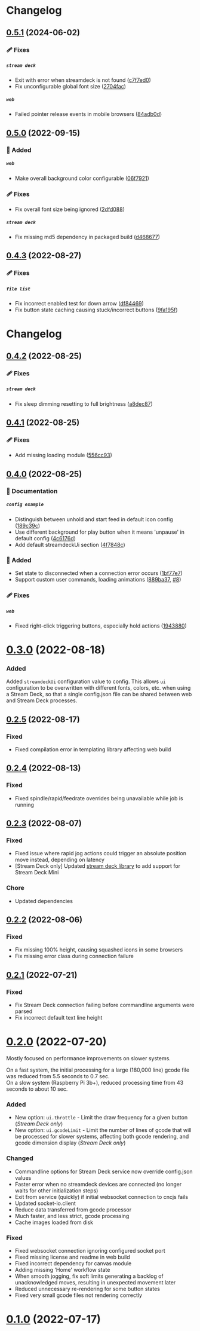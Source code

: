 # Changelog

## [0.5.1](https://github.com/billiam/cncjs-pendant-streamdeck/compare/0.5.0...0.5.1?diff=split) (2024-06-02)

### 🩹 Fixes

##### `stream deck`

*  Exit with error when streamdeck is not found ([c7f7ed0](https://github.com/billiam/cncjs-pendant-streamdeck/commit/c7f7ed0))
*  Fix unconfigurable global font size ([2704fac](https://github.com/billiam/cncjs-pendant-streamdeck/commit/2704fac))

##### `web`

*  Failed pointer release events in mobile browsers ([84adb0d](https://github.com/billiam/cncjs-pendant-streamdeck/commit/84adb0d))

## [0.5.0](https://github.com/billiam/cncjs-pendant-streamdeck/compare/0.4.3...0.5.0?diff=split) (2022-09-15)

### 🚀 Added

##### `web`

*  Make overall background color configurable ([06f7921](https://github.com/billiam/cncjs-pendant-streamdeck/commit/06f7921))

### 🩹 Fixes

*  Fix overall font size being ignored ([2dfd088](https://github.com/billiam/cncjs-pendant-streamdeck/commit/2dfd088))

##### `stream deck`

* Fix missing md5 dependency in packaged build ([d468677](https://github.com/billiam/cncjs-pendant-streamdeck/commit/d468677))

## [0.4.3](https://github.com/billiam/cncjs-pendant-streamdeck/compare/0.4.2...0.4.3?diff=split) (2022-08-27)

### 🩹 Fixes

##### `file list`

*  Fix incorrect enabled test for down arrow ([df84469](https://github.com/billiam/cncjs-pendant-streamdeck/commit/df84469))
*  Fix button state caching causing stuck/incorrect buttons ([9fa195f](https://github.com/billiam/cncjs-pendant-streamdeck/commit/9fa195f))

# Changelog

## [0.4.2](https://github.com/billiam/cncjs-pendant-streamdeck/compare/0.4.1...0.4.2?diff=split) (2022-08-25)

### 🩹 Fixes

##### `stream deck`

*  Fix sleep dimming resetting to full brightness ([a8dec87](https://github.com/billiam/cncjs-pendant-streamdeck/commit/a8dec87))

## [0.4.1](https://github.com/billiam/cncjs-pendant-streamdeck/compare/0.4.0...0.4.1?diff=split) (2022-08-25)

### 🩹 Fixes

*  Add missing loading module ([556cc93](https://github.com/billiam/cncjs-pendant-streamdeck/commit/556cc93))

## [0.4.0](https://github.com/billiam/cncjs-pendant-streamdeck/compare/0.3.0...0.4.0?diff=split) (2022-08-25)

### 📖 Documentation

##### `config example`

*  Distinguish between unhold and start feed in default icon config ([189c39c](https://github.com/billiam/cncjs-pendant-streamdeck/commit/189c39c))
*  Use different background for play button when it means 'unpause' in default config ([4c6176d](https://github.com/billiam/cncjs-pendant-streamdeck/commit/4c6176d))
*  Add default streamdeckUi section ([4f7848c](https://github.com/billiam/cncjs-pendant-streamdeck/commit/4f7848c))

### 🚀 Added

*  Set state to disconnected when a connection error occurs ([1bf77e7](https://github.com/billiam/cncjs-pendant-streamdeck/commit/1bf77e7))
*  Support custom user commands, loading animations ([889ba37](https://github.com/billiam/cncjs-pendant-streamdeck/commit/889ba37), [#8](https://github.com/billiam/cncjs-pendant-streamdeck/issues/8))

### 🩹 Fixes

##### `web`

*  Fixed right-click triggering buttons, especially hold actions ([1943880](https://github.com/billiam/cncjs-pendant-streamdeck/commit/1943880))

# [0.3.0](https://github.com/billiam/cncjs-pendant-streamdeck/compare/0.2.5...0.3.0) (2022-08-18)

### Added

Added `streamdeckUi` configuration value to config. This allows `ui` configuration to be overwritten with different
fonts, colors, etc. when using a Stream Deck, so that a single config.json file can be shared between web and Stream
Deck processes.

## [0.2.5](https://github.com/billiam/cncjs-pendant-streamdeck/compare/0.2.4...0.2.5) (2022-08-17)

### Fixed

* Fixed compilation error in templating library affecting web build

## [0.2.4](https://github.com/billiam/cncjs-pendant-streamdeck/compare/0.2.3...0.2.4) (2022-08-13)

### Fixed

* Fixed spindle/rapid/feedrate overrides being unavailable while job is running

## [0.2.3](https://github.com/billiam/cncjs-pendant-streamdeck/compare/0.2.2...0.2.3) (2022-08-07)

### Fixed

* Fixed issue where rapid jog actions could trigger an absolute position move instead, depending on latency
* [Stream Deck only] Updated [stream deck library](https://github.com/julusian/node-elgato-stream-deck) to add support
for Stream Deck Mini

### Chore

* Updated dependencies

## [0.2.2](https://github.com/billiam/cncjs-pendant-streamdeck/compare/0.2.1...0.2.2) (2022-08-06)

### Fixed

* Fix missing 100% height, causing squashed icons in some browsers
* Fix missing error class during connection failure

## [0.2.1](https://github.com/billiam/cncjs-pendant-streamdeck/compare/0.2.0...0.2.1) (2022-07-21)

### Fixed

* Fix Stream Deck connection failing before commandline arguments were parsed
* Fix incorrect default text line height

# [0.2.0](https://github.com/billiam/cncjs-pendant-streamdeck/compare/0.1.0...0.2.0) (2022-07-20)

Mostly focused on performance improvements on slower systems.

On a fast system, the initial processing for a large (180,000 line) gcode file was reduced from 5.5 seconds to 0.7 sec.  
On a slow system (Raspberry Pi 3b+), reduced processing time from 43 seconds to about 10 sec.

### Added

* New option: `ui.throttle` - Limit the draw frequency for a given button (_Stream Deck only_)
* New option: `ui.gcodeLimit` - Limit the number of lines of gcode that will be processed for slower systems,
affecting both gcode rendering, and gcode dimension display (_Stream Deck only_)

### Changed

* Commandline options for Stream Deck service now override config.json values
* Faster error when no streamdeck devices are connected (no longer waits for other initialization steps)
* Exit from service (quickly) if initial websocket connection to cncjs fails
* Updated socket-io.client
* Reduce data transferred from gcode processor
* Much faster, and less strict, gcode processing
* Cache images loaded from disk

### Fixed

* Fixed websocket connection ignoring configured socket port
* Fixed missing license and readme in web build
* Fixed incorrect dependency for canvas module
* Adding missing 'Home' workflow state
* When smooth jogging, fix soft limits generating a backlog of unacknowledged moves, resulting in unexpected movement later
* Reduced unnecessary re-rendering for some button states
* Fixed very small gcode files not rendering correctly

# [0.1.0](https://github.com/billiam/cncjs-pendant-streamdeck/compare/7874c7dd1bacaccfb1fcd04e93f9926dcf712344...0.1.0) (2022-07-17)
